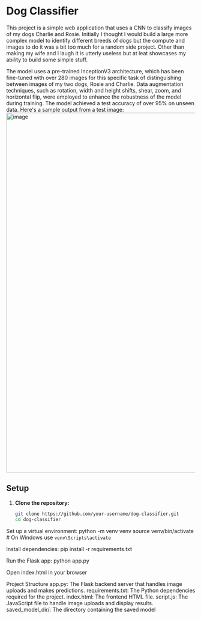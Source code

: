 # Dog Classifier

This project is a simple web application that uses a CNN to classify images of my dogs Charlie and Rosie. 
Initially I thought I would build a large more complex model to identify different breeds of dogs but the compute and images to do it was a bit too much for a random side project. 
Other than making my wife and I laugh it is utterly useless but at leat showcases my ability to build some simple stuff. 

The model uses a pre-trained InceptionV3 architecture, which has been fine-tuned with over 280 images for this specific task of distinguishing between images of my two dogs, Rosie and Charlie. 
Data augmentation techniques, such as rotation, width and height shifts, shear, zoom, and horizontal flip, were employed to enhance the robustness of the model during training. The model achieved a test accuracy of over 95% on unseen data. 
Here's a sample output from a test image: <img width="958" alt="image" src="https://github.com/gggrecco/CavNet-CNN-for-Dog-Classification-/assets/72873244/78353f21-19d9-431f-a7c0-75c5d96d9c7e">

## Setup

1. **Clone the repository:**
   ```bash
   git clone https://github.com/your-username/dog-classifier.git
   cd dog-classifier
Set up a virtual environment:
python -m venv venv
source venv/bin/activate  # On Windows use `venv\Scripts\activate`

Install dependencies:
pip install -r requirements.txt

Run the Flask app:
python app.py

Open index.html in your browser

Project Structure
app.py: The Flask backend server that handles image uploads and makes predictions.
requirements.txt: The Python dependencies required for the project.
index.html: The frontend HTML file.
script.js: The JavaScript file to handle image uploads and display results.
saved_model_dir/: The directory containing the saved model 

